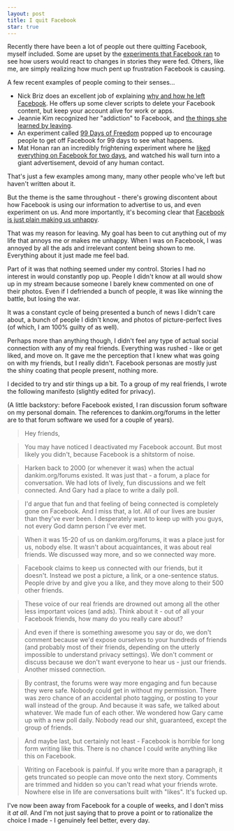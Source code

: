 ```yaml
---
layout: post
title: I quit Facebook
star: true
---
```

Recently there have been a lot of people out there quitting Facebook, myself included. Some are upset by the [experiments that Facebook ran](http://www.slate.com/articles/health_and_science/science/2014/06/facebook_unethical_experiment_it_made_news_feeds_happier_or_sadder_to_manipulate.html) to see how users would react to changes in stories they were fed. Others, like me, are simply realizing how much pent up frustration Facebook is causing. 

A few recent examples of people coming to their senses...

* Nick Briz does an excellent job of explaining [why and how he left Facebook](http://nickbriz.com/facebook/). He offers up some clever scripts to delete your Facebook content, but keep your account alive for work or apps.
* Jeannie Kim recognized her "addiction" to Facebook, and [the things she learned by leaving](http://abcnews.go.com/Health/things-learned-quit-facebook/print?id=24907022).
* An experiment called [99 Days of Freedom](http://99daysoffreedom.com/) popped up to encourage people to get off Facebook for 99 days to see what happens.
* Mat Honan ran an incredibly frightening experiment where he [liked everything on Facebook for two days](http://www.wired.com/2014/08/i-liked-everything-i-saw-on-facebook-for-two-days-heres-what-it-did-to-me/), and watched his wall turn into a giant advertisement, devoid of any human contact.

That's just a few examples among many, many other people who've left but haven't written about it. 

But the theme is the same throughout - there's growing discontent about how Facebook is using our information to advertise to us, and even experiment on us. And more importantly, it's becoming clear that [Facebook is just plain making us unhappy](http://www.newyorker.com/tech/elements/how-facebook-makes-us-unhappy).

That was my reason for leaving. My goal has been to cut anything out of my life that annoys me or makes me unhappy. When I was on Facebook, I was annoyed by all the ads and irrelevant content being shown to me. Everything about it just made me feel bad.

Part of it was that nothing seemed under my control. Stories I had no interest in would constantly pop up. People I didn't know at all would show up in my stream because someone I barely knew commented on one of their photos. Even if I defriended a bunch of people, it was like winning the battle, but losing the war.

It was a constant cycle of being presented a bunch of news I didn't care about, a bunch of people I didn't know, and photos of picture-perfect lives (of which, I am 100% guilty of as well).

Perhaps more than anything though, I didn't feel any type of actual social connection with any of my real friends. Everything was rushed - like or get liked, and move on. It gave me the perception that I knew what was going on with my friends, but I really didn't. Facebook personas are mostly just the shiny coating that people present, nothing more.

I decided to try and stir things up a bit. To a group of my real friends, I wrote the following manifesto (slightly edited for privacy).

(A little backstory: before Facebook existed, I ran discussion forum software on my personal domain. The references to dankim.org/forums in the letter are to that forum software we used for a couple of years).

> Hey friends,

> You may have noticed I deactivated my Facebook account. But most likely you didn't, because Facebook is a shitstorm of noise.

> Harken back to 2000 (or whenever it was) when the actual dankim.org/forums existed. It was just that - a forum, a place for conversation. We had lots of lively, fun discussions and we felt connected. And Gary had a place to write a daily poll.

> I'd argue that fun and that feeling of being connected is completely gone on Facebook. And I miss that, a lot. All of our lives are busier than they've ever been. I desperately want to keep up with you guys, not every God damn person I've ever met.

> When it was 15-20 of us on dankim.org/forums, it was a place just for us, nobody else. It wasn't about acquaintances, it was about real friends. We discussed way more, and so we connected way more.

> Facebook claims to keep us connected with our friends, but it doesn't. Instead we post a picture, a link, or a one-sentence status. People drive by and give you a like, and they move along to their 500 other friends.

> These voice of our real friends are drowned out among all the other less important voices (and ads). Think about it - out of all your Facebook friends, how many do you really care about?

> And even if there is something awesome you say or do, we don't comment because we'd expose ourselves to your hundreds of friends (and probably most of their friends, depending on the utterly impossible to understand privacy settings). We don't comment or discuss because we don't want everyone to hear us - just our friends. Another missed connection.

> By contrast, the forums were way more engaging and fun because they were safe. Nobody could get in without my permission. There was zero chance of an accidental photo tagging, or posting to your wall instead of the group. And because it was safe, we talked about whatever. We made fun of each other. We wondered how Gary came up with a new poll daily. Nobody read our shit, guaranteed, except the group of friends.

> And maybe last, but certainly not least - Facebook is horrible for long form writing like this. There is no chance I could write anything like this on Facebook. 

> Writing on Facebook is painful. If you write more than a paragraph, it gets truncated so people can move onto the next story. Comments are trimmed and hidden so you can't read what your friends wrote. Nowhere else in life are conversations built  with "likes". It's fucked up.

I've now been away from Facebook for a couple of weeks, and I don't miss it *at all*. And I'm not just saying that to prove a point or to rationalize the choice I made - I genuinely feel better, every day. 